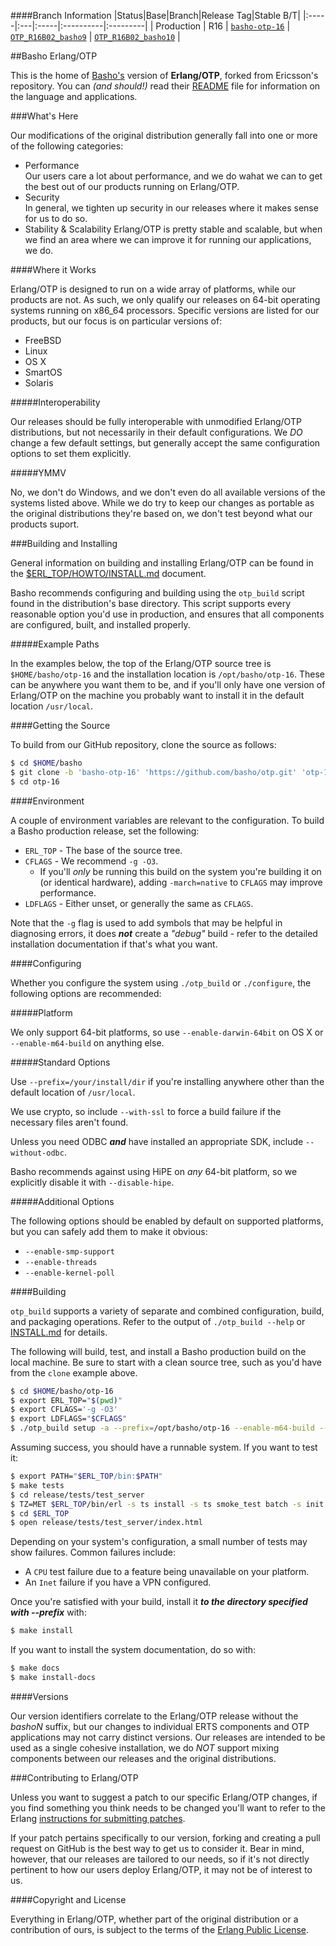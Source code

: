 ####Branch Information
|Status|Base|Branch|Release Tag|Stable B/T|
|:-----|:---|:-----|:----------|:---------|
| Production   | R16    | [`basho-otp-16`](http://github.com/basho/otp/tree/basho-otp-16) | [`OTP_R16B02_basho9`](http://github.com/basho/otp/tree/OTP_R16B02_basho9) | [`OTP_R16B02_basho10`](http://github.com/basho/otp/tree/basho-otp-16) |

##Basho Erlang/OTP

This is the home of [Basho's][1] version of **Erlang/OTP**, forked from
Ericsson's repository.  You can _(and should!)_ read their
[README][5] file for information on the language and applications.

###What's Here

Our modifications of the original distribution generally fall into one or
more of the following categories:

* Performance<br />
  Our users care a lot about performance, and we do wahat we can to
  get the best out of our products running on Erlang/OTP.
* Security<br />
  In general, we tighten up security in our releases where it makes
  sense for us to do so.
* Stability & Scalability
  Erlang/OTP is pretty stable and scalable, but when we find an area
  where we can improve it for running our applications, we do.

####Where it Works

Erlang/OTP is designed to run on a wide array of platforms, while our
products are not. As such, we only qualify our releases on 64-bit
operating systems running on x86_64 processors. Specific versions are
listed for our products, but our focus is on particular versions of:

* FreeBSD
* Linux
* OS X
* SmartOS
* Solaris

#####Interoperability

Our releases should be fully interoperable with unmodified Erlang/OTP
distributions, but not necessarily in their default configurations. We
_DO_ change a few default settings, but generally accept the same
configuration options to set them explicitly.

#####YMMV

No, we don't do Windows, and we don't even do all available versions of
the systems listed above. While we do try to keep our changes as portable
as the original distributions they're based on, we don't test beyond what
our products suport.

###Building and Installing

General information on building and installing Erlang/OTP can be found
in the [$ERL_TOP/HOWTO/INSTALL.md](HOWTO/INSTALL.md) document.

Basho recommends configuring and building using the `otp_build` script found
in the distribution's base directory. This script supports every reasonable
option you'd use in production, and ensures that all components are
configured, built, and installed properly.

#####Example Paths

In the examples below, the top of the Erlang/OTP source tree is
`$HOME/basho/otp-16` and the installation location is `/opt/basho/otp-16`.
These can be anywhere you want them to be, and if you'll only have one
version of Erlang/OTP on the machine you probably want to install it in the
default location `/usr/local`.

####Getting the Source

To build from our GitHub repository, clone the source as follows:

```bash
$ cd $HOME/basho
$ git clone -b 'basho-otp-16' 'https://github.com/basho/otp.git' 'otp-16'
$ cd otp-16
```

####Environment

A couple of environment variables are relevant to the configuration. To build
a Basho production release, set the following:

* `ERL_TOP` - The base of the source tree.
* `CFLAGS` - We recommend `-g -O3`.
  * If you'll *only* be running this build on the system you're building it
    on (or identical hardware), adding `-march=native` to `CFLAGS` may improve
    performance.
* `LDFLAGS` - Either unset, or generally the same as `CFLAGS`.

Note that the `-g` flag is used to add symbols that may be helpful in
diagnosing errors, it does ***not*** create a *"debug"* build - refer to the
detailed installation documentation if that's what you want.

####Configuring

Whether you configure the system using `./otp_build` or `./configure`, the
following options are recommended:

#####Platform

We only support 64-bit platforms, so use `--enable-darwin-64bit` on OS X or
`--enable-m64-build` on anything else.

#####Standard Options

Use `--prefix=/your/install/dir` if you're installing anywhere other than
the default location of `/usr/local`.

We use crypto, so include `--with-ssl` to force a build failure if the
necessary files aren't found.

Unless you need ODBC ***and*** have installed an appropriate SDK, include
`--without-odbc`.

Basho recommends against using HiPE on *any* 64-bit platform, so we
explicitly disable it with `--disable-hipe`.

#####Additional Options

The following options should be enabled by default on supported platforms,
but you can safely add them to make it obvious:

* `--enable-smp-support`
* `--enable-threads`
* `--enable-kernel-poll`

####Building

`otp_build` supports a variety of separate and combined configuration, build,
and packaging operations. Refer to the output of `./otp_build --help` or
[INSTALL.md](HOWTO/INSTALL.md) for details.

The following will build, test, and install a Basho production build on the
local machine. Be sure to start with a clean source tree, such as you'd have
from the `clone` example above.

```bash
$ cd $HOME/basho/otp-16
$ export ERL_TOP="$(pwd)"
$ export CFLAGS='-g -O3'
$ export LDFLAGS="$CFLAGS"
$ ./otp_build setup -a --prefix=/opt/basho/otp-16 --enable-m64-build --with-ssl --without-odbc --disable-hipe
```

Assuming success, you should have a runnable system. If you want to test it:

```bash
$ export PATH="$ERL_TOP/bin:$PATH"
$ make tests
$ cd release/tests/test_server
$ TZ=MET $ERL_TOP/bin/erl -s ts install -s ts smoke_test batch -s init stop
$ cd $ERL_TOP
$ open release/tests/test_server/index.html
```

Depending on your system's configuration, a small number of tests may show
failures. Common failures include:

* A `CPU` test failure due to a feature being unavailable on your platform.
* An `Inet` failure if you have a VPN configured.

Once you're satisfied with your build, install it ***to the directory
specified with --prefix*** with:

```bash
$ make install
```

If you want to install the system documentation, do so with:

```bash
$ make docs
$ make install-docs
```

####Versions

Our version identifiers correlate to the Erlang/OTP release without the
_bashoN_ suffix, but our changes to individual ERTS components and OTP
applications may not carry distinct versions. Our releases are intended to
be used as a single cohesive installation, we do _NOT_ support mixing
components between our releases and the original distributions.

###Contributing to Erlang/OTP

Unless you want to suggest a patch to our specific Erlang/OTP changes,
if you find something you think needs to be changed you'll want to refer
to the Erlang [instructions for submitting patches][6].

If your patch pertains specifically to our version, forking and creating
a pull request on GitHub is the best way to get us to consider it. Bear in
mind, however, that our releases are tailored to our needs, so if it's
not directly pertinent to how our users deploy Erlang/OTP, it may not be
of interest to us.

####Copyright and License

Everything in Erlang/OTP, whether part of the original distribution or a
contribution of ours, is subject to the terms of the
[Erlang Public License][3].


  [1]: http://www.basho.com
  [2]: http://www.erlang.org
  [3]: http://www.erlang.org/EPLICENSE
  [4]: http://github.com/erlang/otp
  [5]: http://github.com/erlang/otp/blob/maint/README.md
  [6]: http://wiki.github.com/erlang/otp/submitting-patches
